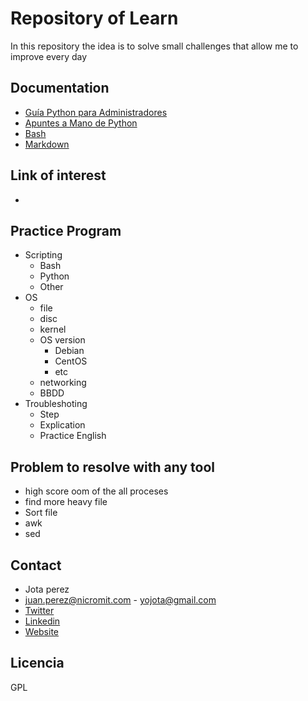 # Repository of Learn

In this repository the idea is to solve small challenges that allow me to improve every day

## Documentation

 * [Guía Python para Administradores](https://python.eugeniabahit.com/curso-python-linux-sysadmin)
 * [Apuntes a Mano de Python](https://drive.google.com/file/d/12_1yUhaGeoH7wLGqrHiSx987FMdqM_Mv/view)
 * [Bash](https://devhints.io/bash)
 * [Markdown](https://guides.github.com/features/mastering-markdown/)

## Link of interest

* 
## Practice Program

* Scripting
	* Bash
	* Python
	* Other
* OS
	* file
	* disc
	* kernel
	* OS version
		* Debian
		* CentOS
		* etc
	* networking
	* BBDD
* Troubleshoting
	* Step
	* Explication
	* Practice English      

## Problem to resolve with any tool

* high score oom of the all proceses
* find more heavy file 
* Sort file
* awk
* sed

 
## Contact

* Jota perez
* juan.perez@nicromit.com - yojota@gmail.com
* [Twitter](https://twitter.com/yojota)
* [Linkedin](https://www.linkedin.com/in/juan-francisco-perez-b0759632/)
* [Website](http://yojota.com.ar)

## Licencia
GPL 